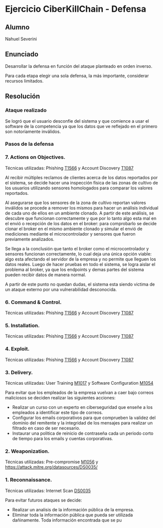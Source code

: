 # Ejercicio CiberKillChain - Defensa

## Alumno

Nahuel Severini

## Enunciado

Desarrollar la defensa en función del ataque planteado en orden inverso.

Para cada etapa elegir una sola defensa, la más importante, considerar recursos limitados.

## Resolución

### Ataque realizado

Se logró que el usuario desconfie del sistema y que comience a usar el software de la competencia ya que los datos que ve reflejado en el primero son notoriamente inválidos.

### Pasos de la defensa

### 7. Actions on Objectives.
Técnicas utilizadas: Phishing [T1566](https://attack.mitre.org/techniques/T1566/) y Account Discovery [T1087](https://attack.mitre.org/techniques/T1087/)

Al recibir múltiples reclamos de clientes acerca de los datos reportados por el sistema, se decide hacer una inspección física de las zonas de cultivo de los usuarios utilizando sensores homologados para comparar los valores reportados.  

Al asegurarse que los sensores de la zona de cultivo reportan valores inválidos se procede a remover los mismos para hacer un análisis individual de cada uno de ellos en un ambiente clonado. A partir de este análisis, se descubre que funcionan correctamente y que por lo tanto algo esta mal en el envió o recepción de los datos en el broker: para comprobarlo se decide clonar el broker en el mismo ambiente clonado y simular el envió de mediciones mediante el microcontrolador y sensores que fueron previamente analizados.

Se llega a la conclusión que tanto el broker como el microcontrolador y sensores funcionan correctamente, lo cual deja una única opción viable: algo esta afectando el servidor de la empresa y no permite que lleguen los datos reales. Luego de hacer pruebas en todo el sistema, se logra aislar el problema al broker, ya que los endpoints y demas partes del sistema pueden recibir datos de manera normal.

A partir de este punto no quedan dudas, el sistema esta siendo victima de un ataque externo por una vulnerabilidad desconocida.

### 6. Command & Control. 
Técnicas utilizadas: Phishing [T1566](https://attack.mitre.org/techniques/T1566/) y Account Discovery [T1087](https://attack.mitre.org/techniques/T1087/)


### 5. Installation.
Técnicas utilizadas: Phishing [T1566](https://attack.mitre.org/techniques/T1566/) y Account Discovery [T1087](https://attack.mitre.org/techniques/T1087/)


### 4. Exploit.
Técnicas utilizadas: Phishing [T1566](https://attack.mitre.org/techniques/T1566/) y Account Discovery [T1087](https://attack.mitre.org/techniques/T1087/)

### 3. Delivery.
Técnicas utilizadas: User Training [M1017](https://attack.mitre.org/mitigations/M1017/) y Software Configuration [M1054](https://attack.mitre.org/mitigations/M1054/)

Para evitar que los empleados de la empresa vuelvan a caer bajo correos maliciosos se deciden realizar las siguientes acciones:
- Realizar un curso con un experto en ciberseguridad que enseñe a los empleados a identificar este tipo de correos.
- Configurar los emails corporativos para que comprueben la validez del dominio del remitente y la integridad de los mensajes para realizar un filtrado en caso de ser necesario. 
- Instaurar una politica de reinicio de contraseña cada un periodo corto de tiempo para los emails y cuentas corporativas.

### 2. Weaponization.
Técnicas utilizadas: Pre-compromise [M1056](https://attack.mitre.org/mitigations/M1056/) y https://attack.mitre.org/datasources/DS0035/

### 1. Reconnaissance.
Técnicas utilizadas: Internet Scan [DS0035](https://attack.mitre.org/datasources/DS0035/)

Para evitar futuros ataques se decide:
- Realizar un analisis de la información pública de la empresa.
- Eliminar toda la información pública que pueda ser utilizada dañinamente. Toda información encontrada que se pu
